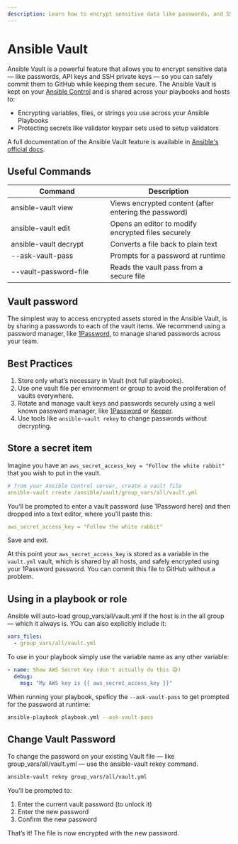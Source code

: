 ```yaml
---
description: Learn how to encrypt sensitive data like passwords, and SSH private keys
---
```


# Ansible Vault

Ansible Vault is a powerful feature that allows you to encrypt sensitive data — like passwords, API keys and SSH private keys — so you can safely commit them to GitHub while keeping them secure. The Ansible Vault is kept on your [Ansible Control](../hayek-validator-kit/ansible-control.md) and is shared across your playbooks and hosts to:

* Encrypting variables, files, or strings you use across your Ansible Playbooks
* Protecting secrets like validator keypair sets used to setup validators

A full documentation of the Ansible Vault feature is available in [Ansible's official docs](https://docs.ansible.com/ansible/2.9/user_guide/vault.html).

## Useful Commands

<table><thead><tr><th width="208.18359375">Command</th><th>Description</th></tr></thead><tbody><tr><td>ansible-vault view</td><td>Views encrypted content (after entering the password)</td></tr><tr><td>ansible-vault edit</td><td>Opens an editor to modify encrypted files securely</td></tr><tr><td>ansible-vault decrypt</td><td>Converts a file back to plain text</td></tr><tr><td>--ask-vault-pass</td><td>Prompts for a password at runtime</td></tr><tr><td>--vault-password-file</td><td>Reads the vault pass from a secure file</td></tr></tbody></table>

## Vault password

The simplest way to access encrypted assets stored in the Ansible Vault, is by sharing a passwords to each of the vault items. We recommend using a password manager, like [1Password](1password.md),  to manage shared passwords across your team.

## Best Practices

1. Store only what’s necessary in Vault (not full playbooks).
2. Use one vault file per environment or group to avoid the proliferation of vaults everywhere.
3. Rotate and manage vault keys and passwords securely using a well known password manager, like [1Password](1password.md) or [Keeper](keeper.md).
4. Use tools like `ansible-vault rekey` to change passwords without decrypting.

## Store a secret item

Imagine you have an `aws_secret_access_key = "Follow the white rabbit"` that you wish to put in the vault.&#x20;

```yaml
# from your Ansible Control server, create a vault file
ansible-vault create /ansible/vault/group_vars/all/vault.yml
```

You’ll be prompted to enter a vault password (use 1Password here) and then dropped into a text editor, where you'll paste this:

```yaml
aws_secret_access_key = "Follow the white rabbit"
```

Save and exit.&#x20;

At this point your `aws_secret_access_key` is stored as a variable in the `vault.yml` vault, which is shared by all hosts, and safely encrypted using your 1Password password. You can commit this file to GitHub without a problem.

## Using in a playbook or role

Ansible will auto-load group\_vars/all/vault.yml if the host is in the all group — which it always is. YOu can also explicitly include it:

```yaml
vars_files:
  - group_vars/all/vault.yml
```

To use in your playbook simply use the variable name as any other variable:&#x20;

```yaml
- name: Show AWS Secret Key (don't actually do this 😅)
  debug:
    msg: "My AWS key is {{ aws_secret_access_key }}"
```

When running your playbook, speficy the `--ask-vault-pass` to get prompted for the password at runtime:

```bash
ansible-playbook playbook.yml --ask-vault-pass
```

## Change Vault Password

To change the password on your existing Vault file — like group\_vars/all/vault.yml — use the ansible-vault rekey command.

```bash
ansible-vault rekey group_vars/all/vault.yml
```

You’ll be prompted to:

1. Enter the current vault password (to unlock it)
2. Enter the new password
3. Confirm the new password

That’s it! The file is now encrypted with the new password.
